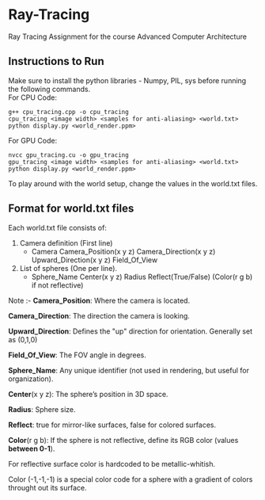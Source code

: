 # Ray-Tracing
Ray Tracing Assignment for the course Advanced Computer Architecture

## Instructions to Run
Make sure to install the python libraries - Numpy, PIL, sys before running the following commands.  
For CPU Code:
```
g++ cpu_tracing.cpp -o cpu_tracing
cpu_tracing <image width> <samples for anti-aliasing> <world.txt>
python display.py <world_render.ppm>
```
For GPU Code:
```
nvcc gpu_tracing.cu -o gpu_tracing
gpu_tracing <image width> <samples for anti-aliasing> <world.txt>
python display.py <world_render.ppm>
```

To play around with the world setup, change the values in the world.txt files. 

## Format for world.txt files
Each world.txt file consists of:
1. Camera definition (First line)
   - Camera Camera_Position(x y z) Camera_Direction(x y z) Upward_Direction(x y z) Field_Of_View
2. List of spheres (One per line).
   - Sphere_Name Center(x y z) Radius Reflect(True/False) (Color(r g b) if not reflective)

Note :- 
**Camera_Position**: Where the camera is located.

**Camera_Direction**: The direction the camera is looking.

**Upward_Direction**: Defines the "up" direction for orientation. Generally set as (0,1,0)

**Field_Of_View**: The FOV angle in degrees.

**Sphere_Name**: Any unique identifier (not used in rendering, but useful for organization).

**Center**(x y z): The sphere’s position in 3D space.

**Radius**: Sphere size.

**Reflect**: true for mirror-like surfaces, false for colored surfaces.

**Color**(r g b): If the sphere is not reflective, define its RGB color (values **between 0-1**).

For reflective surface color is hardcoded to be metallic-whitish. 

Color (-1,-1,-1) is a special color code for a sphere with a gradient of colors throught out its surface. 
